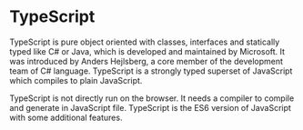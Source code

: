 # TypeScript

TypeScript is pure object oriented with classes, interfaces and statically typed like C# or Java, which is developed and maintained by Microsoft. It was introduced by Anders Hejlsberg, a core member of the development team of C# language. TypeScript is a strongly typed superset of JavaScript which compiles to plain JavaScript.

TypeScript is not directly run on the browser. It needs a compiler to compile and generate in JavaScript file. TypeScript is the ES6 version of JavaScript with some additional features.
